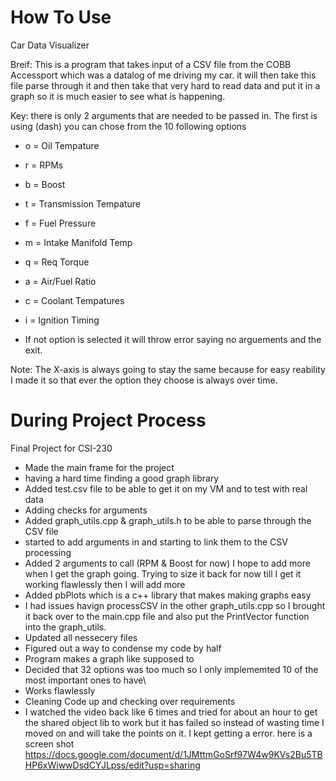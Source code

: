 # How To Use
Car Data Visualizer

Breif: This is a program that takes input of a CSV file from the COBB Accessport which was a datalog of me driving my car. it will then take this file parse through it and then take that very hard to read data and put it in a graph so it is much easier to see what is happening. 

Key: there is only 2 arguments that are needed to be passed in. The first is using (dash) you can chose from the 10 following options
- o = Oil Tempature
- r = RPMs
- b = Boost
- t = Transmission Tempature
- f = Fuel Pressure
- m = Intake Manifold Temp
- q = Req Torque
- a = Air/Fuel Ratio
- c = Coolant Tempatures
- i = Ignition Timing

- If not option is selected it will throw error saying no arguements and the exit.

Note: The X-axis is always going to stay the same because for easy reability I made it so that ever the option they choose is always over time. 


# During Project Process
Final Project for CSI-230

- Made the main frame for the project 
- having a hard time finding a good graph library
- Added test.csv file to be able to get it on my VM and to test with real data
- Adding checks for arguments
- Added graph_utils.cpp & graph_utils.h to be able to parse through the CSV file
- started to add arguments in  and starting to link them to the CSV processing
- Added 2 arguments to call (RPM & Boost for now) I hope to add more when I get the graph going. Trying to size it back for now till I get it working flawlessly then I will add more
- Added pbPlots which is a c++ library that makes making graphs easy
- I had issues havign processCSV in the other graph_utils.cpp so I brought it back over to the main.cpp file and also put the PrintVector function into the graph_utils.
- Updated all nessecery files
- Figured out a way to condense my code by half
- Program makes a graph like supposed to
- Decided that 32 options was too much so I only implememted 10 of the most important ones to have\
- Works flawlessly
- Cleaning Code up and checking over requirements
- I watched the video back like 6 times and tried for about an hour to get the shared object lib to work but it has failed so instead of wasting time I moved on and will take the points on it. I kept getting a error. here is a screen shot https://docs.google.com/document/d/1JMttmGoSrf97W4w9KVs2Bu5TBHP6xWiwwDsdCYJLpss/edit?usp=sharing

